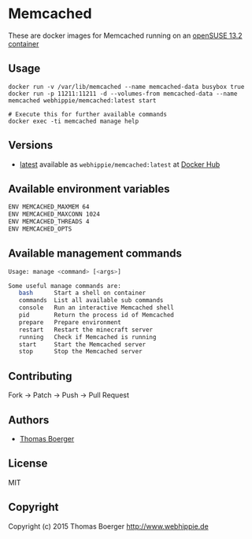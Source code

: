 # Memcached

These are docker images for Memcached running on an
[openSUSE 13.2 container](https://registry.hub.docker.com/_/opensuse/)


## Usage

```
docker run -v /var/lib/memcached --name memcached-data busybox true
docker run -p 11211:11211 -d --volumes-from memcached-data --name memcached webhippie/memcached:latest start

# Execute this for further available commands
docker exec -ti memcached manage help
```


## Versions

* [latest](https://github.com/dockhippie/memcached/tree/master)
  available as ```webhippie/memcached:latest``` at
  [Docker Hub](https://registry.hub.docker.com/u/webhippie/memcached/)


## Available environment variables

```bash
ENV MEMCACHED_MAXMEM 64
ENV MEMCACHED_MAXCONN 1024
ENV MEMCACHED_THREADS 4
ENV MEMCACHED_OPTS
```


## Available management commands

```bash
Usage: manage <command> [<args>]

Some useful manage commands are:
   bash      Start a shell on container
   commands  List all available sub commands
   console   Run an interactive Memcached shell
   pid       Return the process id of Memcached
   prepare   Prepare environment
   restart   Restart the minecraft server
   running   Check if Memcached is running
   start     Start the Memcached server
   stop      Stop the Memcached server
```


## Contributing

Fork -> Patch -> Push -> Pull Request


## Authors

* [Thomas Boerger](https://github.com/tboerger)


## License

MIT


## Copyright

Copyright (c) 2015 Thomas Boerger <http://www.webhippie.de>
